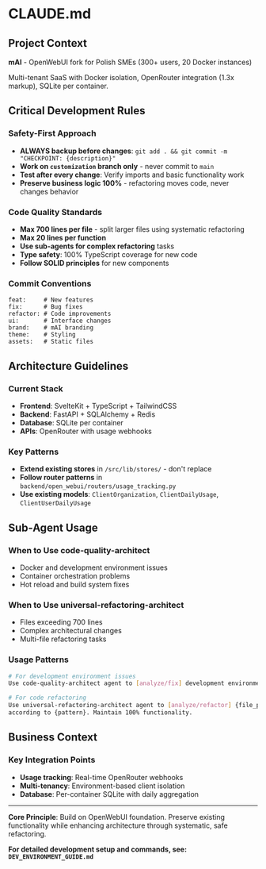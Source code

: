 # CLAUDE.md

## Project Context
**mAI** - OpenWebUI fork for Polish SMEs (300+ users, 20 Docker instances)

Multi-tenant SaaS with Docker isolation, OpenRouter integration (1.3x markup), SQLite per container.

## Critical Development Rules

### Safety-First Approach
- **ALWAYS backup before changes**: `git add . && git commit -m "CHECKPOINT: {description}"`
- **Work on `customization` branch only** - never commit to `main`
- **Test after every change**: Verify imports and basic functionality work
- **Preserve business logic 100%** - refactoring moves code, never changes behavior

### Code Quality Standards
- **Max 700 lines per file** - split larger files using systematic refactoring
- **Max 20 lines per function** 
- **Use sub-agents for complex refactoring** tasks
- **Type safety**: 100% TypeScript coverage for new code
- **Follow SOLID principles** for new components

### Commit Conventions
```
feat:     # New features
fix:      # Bug fixes  
refactor: # Code improvements
ui:       # Interface changes
brand:    # mAI branding
theme:    # Styling
assets:   # Static files
```

## Architecture Guidelines

### Current Stack
- **Frontend**: SvelteKit + TypeScript + TailwindCSS
- **Backend**: FastAPI + SQLAlchemy + Redis  
- **Database**: SQLite per container
- **APIs**: OpenRouter with usage webhooks

### Key Patterns
- **Extend existing stores** in `/src/lib/stores/` - don't replace
- **Follow router patterns** in `backend/open_webui/routers/usage_tracking.py`
- **Use existing models**: `ClientOrganization`, `ClientDailyUsage`, `ClientUserDailyUsage`

## Sub-Agent Usage

### When to Use code-quality-architect
- Docker and development environment issues
- Container orchestration problems
- Hot reload and build system fixes

### When to Use universal-refactoring-architect
- Files exceeding 700 lines
- Complex architectural changes
- Multi-file refactoring tasks

### Usage Patterns
```bash
# For development environment issues
Use code-quality-architect agent to [analyze/fix] development environment

# For code refactoring
Use universal-refactoring-architect agent to [analyze/refactor] {file_path} 
according to {pattern}. Maintain 100% functionality.
```

## Business Context

### Key Integration Points
- **Usage tracking**: Real-time OpenRouter webhooks
- **Multi-tenancy**: Environment-based client isolation
- **Database**: Per-container SQLite with daily aggregation

---

**Core Principle**: Build on OpenWebUI foundation. Preserve existing functionality while enhancing architecture through systematic, safe refactoring.

**For detailed development setup and commands, see: `DEV_ENVIRONMENT_GUIDE.md`**